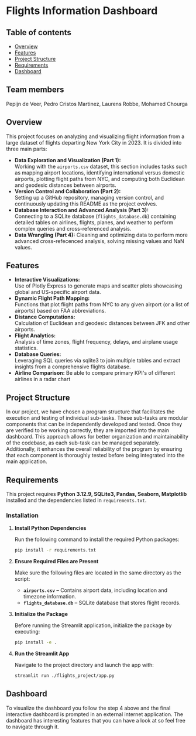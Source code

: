 # Flights Information Dashboard
## Table of contents
- [Overview](#overview)
- [Features](#features)
- [Project Structure](#project-structure)
- [Requirements](#requirements)
- [Dashboard](#dashboard)
## Team members

Pepijn de Veer, Pedro Cristos Martinez, Laurens Robbe, Mohamed Chourga

## Overview

This project focuses on analyzing and visualizing flight information from a large dataset of flights departing New York City in 2023. It is divided into three main parts:
- **Data Exploration and Visualization (Part 1):**  
  Working with the `airports.csv` dataset, this section includes tasks such as mapping airport locations, identifying international versus domestic airports, plotting flight paths from NYC, and computing both Euclidean and geodesic distances between airports.
- **Version Control and Collaboration (Part 2):**  
  Setting up a GitHub repository, managing version control, and continuously updating this README as the project evolves.
- **Database Interaction and Advanced Analysis (Part 3):**  
  Connecting to a SQLite database (`flights_database.db`) containing detailed tables on airlines, flights, planes, and weather to perform complex queries and cross-referenced analysis.
- **Data Wrangling (Part 4):**
  Cleaning and optimizing data to perform more advanced cross-refecenced analysis, solving missing values and NaN values.

## Features

- **Interactive Visualizations:**  
  Use of Plotly Express to generate maps and scatter plots showcasing global and US-specific airport data.
- **Dynamic Flight Path Mapping:**  
  Functions that plot flight paths from NYC to any given airport (or a list of airports) based on FAA abbreviations.
- **Distance Computations:**  
  Calculation of Euclidean and geodesic distances between JFK and other airports.
- **Flight Analytics:**  
  Analysis of time zones, flight frequency, delays, and airplane usage statistics.
- **Database Queries:**  
  Leveraging SQL queries via sqlite3 to join multiple tables and extract insights from a comprehensive flights database.
- **Airline Comparison:**
  Be able to compare primary KPI's of different airlines in a radar chart

## Project Structure

In our project, we have chosen a program structure that facilitates the execution and testing of individual sub-tasks. These sub-tasks are modular components that can be independently developed and tested. Once they are verified to be working correctly, they are imported into the main dashboard. This approach allows for better organization and maintainability of the codebase, as each sub-task can be managed separately. Additionally, it enhances the overall reliability of the program by ensuring that each component is thoroughly tested before being integrated into the main application.

## Requirements

This project requires **Python 3.12.9, SQLite3, Pandas, Seaborn, Matplotlib** installed and the dependencies listed in `requirements.txt`.

### Installation
1. **Install Python Dependencies**

   Run the following command to install the required Python packages:

   ```bash
   pip install -r requirements.txt
   ```

2. **Ensure Required Files are Present**

   Make sure the following files are located in the same directory as the script:

   - **`airports.csv`** – Contains airport data, including location and timezone information.
   - **`flights_database.db`** – SQLite database that stores flight records.

3. **Initialize the Package**

   Before running the Streamlit application, initialize the package by executing:

   ```bash
   pip install -e .
   ```

4. **Run the Streamlit App**

   Navigate to the project directory and launch the app with:

   ```bash
   streamlit run ./flights_project/app.py
   ```

## Dashboard

To visualize the dashboard you follow the step 4 above and the final interactive dashboard is prompted in an external internet
application. The dashboard has interesting features that you can have a look at so feel free to navigate through it.
